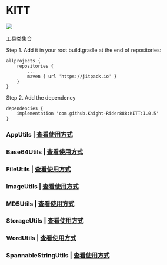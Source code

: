 # KITT
[![](https://jitpack.io/v/Knight-Rider888/KITT.svg)](https://jitpack.io/#Knight-Rider888/KITT)

工具类集合

Step 1. Add it in your root build.gradle at the end of repositories:
```
allprojects {
    repositories {
        ...
        maven { url 'https://jitpack.io' }
    }
}
```
Step 2. Add the dependency
```
dependencies {
    implementation 'com.github.Knight-Rider888:KITT:1.0.5'
}
```


### AppUtils | [查看使用方式](https://github.com/Knight-Rider888/KITT/blob/main/README-AppUtils.md)

### Base64Utils | [查看使用方式](https://github.com/Knight-Rider888/KITT/blob/main/README-Base64Utils.md)

### FileUtils | [查看使用方式](https://github.com/Knight-Rider888/KITT/blob/main/README-FileUtils.md)

### ImageUtils | [查看使用方式](https://github.com/Knight-Rider888/KITT/blob/main/README-ImageUtils.md)

### MD5Utils | [查看使用方式](https://github.com/Knight-Rider888/KITT/blob/main/README-MD5Utils.md)

### StorageUtils | [查看使用方式](https://github.com/Knight-Rider888/KITT/blob/main/README-StorageUtils.md)

### WordUtils | [查看使用方式](https://github.com/Knight-Rider888/KITT/blob/main/README-WordUtils.md)

### SpannableStringUtils  | [查看使用方式](https://github.com/Knight-Rider888/KITT/blob/main/README-SpannableStringUtils.md)


